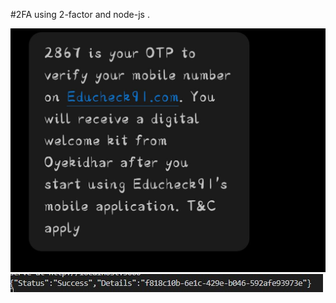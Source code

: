 #2FA using 2-factor and node-js .

![Alt text](./img/Message-screenshot.jpg?raw=true 'Title')<br/>
![Alt text](./img/terminal.jpg?raw=true 'Title')
